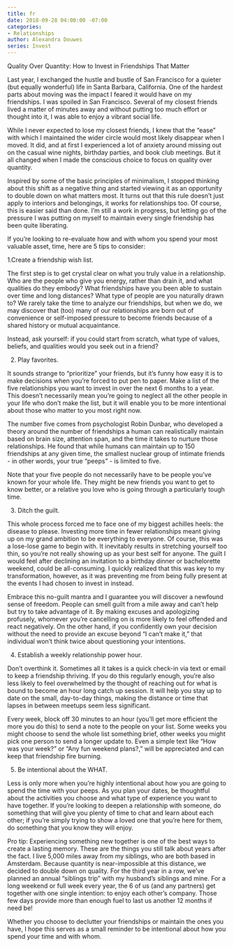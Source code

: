 ```yaml
---
title: fr
date: 2018-09-28 04:00:00 -07:00
categories:
- Relationships
author: Alexandra Douwes
series: Invest
---
```


Quality Over Quantity: How to Invest in Friendships That Matter

Last year, I exchanged the hustle and bustle of San Francisco for a quieter (but equally wonderful) life in Santa Barbara, California. One of the hardest parts about moving was the impact I feared it would have on my friendships. I was spoiled in San Francisco. Several of my closest friends lived a matter of minutes away and without putting too much effort or thought into it, I was able to enjoy a vibrant social life. 

While I never expected to lose my closest friends, I knew that the “ease” with which I maintained the wider circle would most likely disappear when I moved. It did, and at first I experienced a lot of anxiety around missing out on the casual wine nights, birthday parties, and book club meetings. But it all changed when I made the conscious choice to focus on quality over quantity. 

Inspired by some of the basic principles of minimalism, I stopped thinking about this shift as a negative thing and started viewing it as an opportunity to double down on what matters most. It turns out that this rule doesn’t just apply to interiors and belongings, it works for relationships too. Of course, this is easier said than done. I’m still a work in progress, but letting go of the pressure I was putting on myself to maintain every single friendship has been quite liberating. 

If you’re looking to re-evaluate how and with whom you spend your most valuable asset, time, here are 5 tips to consider: 

1.Create a friendship wish list. 

The first step is to get crystal clear on what you truly value in a relationship. Who are the people who give you energy, rather than drain it, and what qualities do they embody? What friendships have you been able to sustain over time and long distances? What type of people are you naturally drawn to? We rarely take the time to analyze our friendships, but when we do, we may discover that (too) many of our relationships are born out of convenience or self-imposed pressure to become friends because of a shared history or mutual acquaintance. 

Instead, ask yourself: if you could start from scratch, what type of values, beliefs, and qualities would you seek out in a friend? 

2. Play favorites.  

It sounds strange to “prioritize” your friends, but it’s funny how easy it is to make decisions when you’re forced to put pen to paper. Make a list of the five relationships you want to invest in over the next 6 months to a year. This doesn’t necessarily mean you’re going to neglect all the other people in your life who don’t make the list, but it will enable you to be more intentional about those who matter to you most right now.

The number five comes from psychologist Robin Dunbar, who developed a theory around the number of friendships a human can realistically maintain based on brain size, attention span, and the time it takes to nurture those relationships. He found that while humans can maintain up to 150 friendships at any given time, the smallest nuclear group of intimate friends - in other words, your true “peeps” - is limited to five. 

Note that your five people do not necessarily have to be people you’ve known for your whole life. They might be new friends you want to get to know better, or a relative you love who is going through a particularly tough time. 

3. Ditch the guilt.
 
This whole process forced me to face one of my biggest achilles heels: the disease to please. Investing more time in fewer relationships meant giving up on my grand ambition to be everything to everyone. Of course, this was a lose-lose game to begin with. It inevitably results in stretching yourself too thin, so you’re not really showing up as your best self for anyone. The guilt I would feel after declining an invitation to a birthday dinner or bachelorette weekend, could be all-consuming. I quickly realized that this was key to my transformation, however, as it was preventing me from being fully present at the events I had chosen to invest in instead. 

Embrace this no-guilt mantra and I guarantee you will discover a newfound sense of freedom. People can smell guilt from a mile away and can’t help but try to take advantage of it. By making excuses and apologizing profusely, whomever you’re cancelling on is more likely to feel offended and react negatively. On the other hand, if you confidently own your decision without the need to provide an excuse beyond “I can’t make it,” that individual won’t think twice about questioning your intentions.

4. Establish a weekly relationship power hour.

Don’t overthink it. Sometimes all it takes is a quick check-in via text or email to keep a friendship thriving. If you do this regularly enough, you’re also less likely to feel overwhelmed by the thought of reaching out for what is bound to become an hour long catch up session. It will help you stay up to date on the small, day-to-day things, making the distance or time that lapses in between meetups seem less significant. 

Every week, block off 30 minutes to an hour (you’ll get more efficient the more you do this) to send a note to the people on your list. Some weeks you might choose to send the whole list something brief, other weeks you might pick one person to send a longer update to. Even a simple text like “How was your week?” or “Any fun weekend plans?,” will be appreciated and can keep that friendship fire burning. 

5. Be intentional about the WHAT. 

Less is only more when you’re highly intentional about how you are going to spend the time with your peeps. As you plan your dates, be thoughtful about the activities you choose and what type of experience you want to have together. If you’re looking to deepen a relationship with someone, do something that will give you plenty of time to chat and learn about each other; if you’re simply trying to show a loved one that you’re here for them, do something that you know they will enjoy.

Pro tip: Experiencing something new together is one of the best ways to create a lasting memory. These are the things you still talk about years after the fact. I live 5,000 miles away from my siblings, who are both based in Amsterdam. Because quantity is near-impossible at this distance, we decided to double down on quality. For the third year in a row, we’ve planned an annual “siblings trip” with my husband’s siblings and mine. For a long weekend or full week every year, the 6 of us (and any partners) get together with one single intention: to enjoy each other’s company. Those few days provide more than enough fuel to last us another 12 months if need be!


Whether you choose to declutter your friendships or maintain the ones you have, I hope this serves as a small reminder to be intentional about how you spend your time and with whom. 